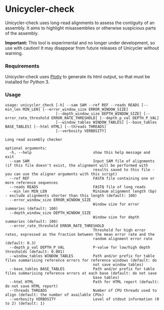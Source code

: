 # Unicycler-check

Unicycler-check uses long-read alignments to assess the contiguity of an assembly. It aims to highlight misassemblies or otherwise suspicious parts of the assembly.

__Important:__ This tool is experimental and no longer under development, so use with caution! It may disappear from future releases of Unicycler without warning.



### Requirements

Unicycler-check uses [Plotly](https://plot.ly/) to generate its html output, so that must be installed for Python 3.



### Usage

```
usage: unicycler_check [-h] --sam SAM --ref REF --reads READS [--min_len MIN_LEN] [--error_window_size ERROR_WINDOW_SIZE]
                       [--depth_window_size DEPTH_WINDOW_SIZE] [--error_rate_threshold ERROR_RATE_THRESHOLD] [--depth_p_val DEPTH_P_VAL]
                       [--window_tables WINDOW_TABLES] [--base_tables BASE_TABLES] [--html HTML] [--threads THREADS]
                       [--verbosity VERBOSITY]

Long read assembly checker

optional arguments:
  -h, --help                            show this help message and exit
  --sam SAM                             Input SAM file of alignments (if this file doesn't exist, the alignment will be performed with
                                        results saved to this file - you can use the aligner arguments with this script)
  --ref REF                             FASTA file containing one or more reference sequences
  --reads READS                         FASTQ file of long reads
  --min_len MIN_LEN                     Minimum alignment length (bp) - exclude alignments shorter than this length (default: 100)
  --error_window_size ERROR_WINDOW_SIZE
                                        Window size for error summaries (default: 100)
  --depth_window_size DEPTH_WINDOW_SIZE
                                        Window size for depth summaries (default: 100)
  --error_rate_threshold ERROR_RATE_THRESHOLD
                                        Threshold for high error rates, expressed as the fraction between the mean error rate and the
                                        random alignment error rate (default: 0.3)
  --depth_p_val DEPTH_P_VAL             P-value for low/high depth thresholds (default: 0.001)
  --window_tables WINDOW_TABLES         Path and/or prefix for table files summarising reference errors for reference windows (default: do
                                        not save window tables)
  --base_tables BASE_TABLES             Path and/or prefix for table files summarising reference errors at each base (default: do not save
                                        base tables)
  --html HTML                           Path for HTML report (default: do not save HTML report)
  --threads THREADS                     Number of CPU threads used to align (default: the number of available CPUs)
  --verbosity VERBOSITY                 Level of stdout information (0 to 2) (default: 1)
```
